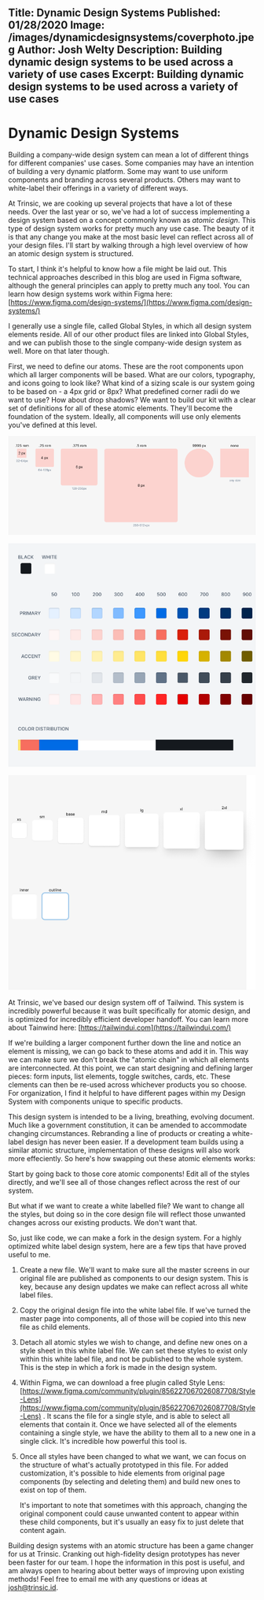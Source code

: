 Title: Dynamic Design Systems
Published: 01/28/2020
Image: /images/dynamicdesignsystems/coverphoto.jpeg
Author: Josh Welty
Description: Building dynamic design systems to be used across a variety of use cases
Excerpt: Building dynamic design systems to be used across a variety of use cases
---
# Dynamic Design Systems



Building a company-wide design system can mean a lot of different things for different companies' use cases. Some companies may have an intention of building a very dynamic platform. Some may want to use uniform components and branding across several products. Others may want to white-label their offerings in a variety of different ways. 

At Trinsic, we are cooking up several projects that have a lot of these needs. Over the last year or so, we've had a lot of success implementing a design system based on a concept commonly known as *atomic design*. This type of design system works for pretty much any use case. The beauty of it is that any change you make at the most basic level can reflect across all of your design files. I'll start by walking through a high level overview of how an atomic design system is structured.

To start, I think it's helpful to know how a file might be laid out. This technical approaches described in this blog are used in Figma software, although the general principles can apply to pretty much any tool. You can learn how design systems work within Figma here: [https://www.figma.com/design-systems/](https://www.figma.com/design-systems/) 

I generally use a single file, called Global Styles, in which all design system elements reside. All of our other product files are linked into Global Styles, and we can publish those to the single company-wide design system as well. More on that later though.

First, we need to define our atoms. These are the root components upon which all larger components will be based. What are our colors, typography, and icons going to look like? What kind of a sizing scale is our system going to be based on - a 4px grid or 8px? What predefined corner radii do we want to use? How about drop shadows? We want to build our kit with a clear set of definitions for all of these atomic elements. They'll become the foundation of the system. Ideally, all components will use only elements you've defined at this level.

![Border Radii](../images/dynamicdesignsystems/borderradii.png)

![Color Scale](../images/dynamicdesignsystems/colorscale.png)

![Shadow Styles](../images/dynamicdesignsystems/shadowstyles.png)

At Trinsic, we've based our design system off of Tailwind. This system is incredibly powerful because it was built specifically for atomic design, and is optimized for incredibly efficient developer handoff. You can learn more about Tainwind here: [https://tailwindui.com](https://tailwindui.com/)

If we're building a larger component further down the line and notice an element is missing, we can go back to these atoms and add it in. This way we can make sure we don't break the "atomic chain" in which all elements are interconnected.
At this point, we can start designing and defining larger pieces: form inputs, list elements, toggle switches, cards, etc. These clements can then be re-used across whichever products you so choose. For organization, I find it helpful to have different pages within my Design System with components unique to specific products. 

This design system is intended to be a living, breathing, evolving document. Much like a government constitution, it can be amended to accommodate changing circumstances. Rebranding a line of products or creating a white-label design has never been easier. If a development team builds using a similar atomic structure, implementation of these designs will also work more effeciently. So here's how swapping out these atomic elements works:

Start by going back to those core atomic components! Edit all of the styles directly, and we'll see all of those changes reflect across the rest of our system.

But what if we want to create a white labelled file? We want to change all the styles, but doing so in the core design file will reflect those unwanted changes across our existing products. We don't want that. 

So, just like code, we can make a fork in the design system. For a highly optimized white label design system, here are a few tips that have proved useful to me.

1. Create a new file. We'll want to make sure all the master screens in our original file are published as components to our design system. This is key, because any design updates we make can reflect across all white label files.
2. Copy the original design file into the white label file. If we've turned the master page into components, all of those will be copied into this new file as child elements.
3. Detach all atomic styles we wish to change, and define new ones on a style sheet in this white label file. We can set these styles to exist only within this white label file, and not be published to the whole system. This is the step in which a fork is made in the design system.
4. Within Figma, we can download a free plugin called Style Lens: [https://www.figma.com/community/plugin/856227067026087708/Style-Lens](https://www.figma.com/community/plugin/856227067026087708/Style-Lens) . It scans the file for a single style, and is able to select all elements that contain it. Once we have selected all of the elements containing a single style, we have the ability to them all to a new one in a single click. It's incredible how powerful this tool is.
5. Once all styles have been changed to what we want, we can focus on the structure of what's actually prototyped in this file. For added customization, it's possible to hide elements from original page components (by selecting and deleting them) and build new ones to exist on top of them. 

    It's important to note that sometimes with this approach, changing the original component could cause unwanted content to appear within these child components, but it's usually an easy fix to just delete that content again.

Building design systems with an atomic structure has been a game changer for us at Trinsic. Cranking out high-fidelity design prototypes has never been faster for our team. I hope the information in this post is useful, and am always open to hearing about better ways of improving upon existing methods! Feel free to email me with any questions or ideas at josh@trinsic.id.
